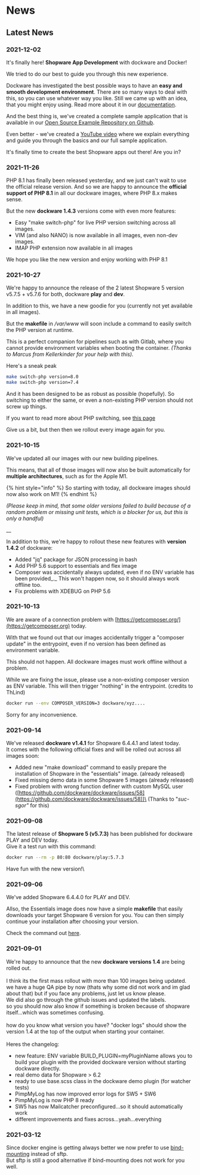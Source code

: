 # News

## Latest News

### 2021-12-02

It's finally here! **Shopware App Development** with dockware and Docker!

We tried to do our best to guide you through this new experience.

Dockware has investigated the best possible ways to have an **easy and smooth development environment**. There are so many ways to deal with this, so you can use whatever way you like. Still we came up with an idea, that you might enjoy using. Read more about it in our [documentation](development/app-development.md).

And the best thing is, we've created a complete sample application that is available in our [Open Source Example Repository on Github](https://github.com/dockware/examples).

Even better - we've created a [YouTube video](https://www.youtube.com/watch?v=4vZ8V\_IIjck) where we explain everything and guide you through the basics and our full sample application.

It's finally time to create the best Shopware apps out there! Are you in?

### 2021-11-26

PHP 8.1 has finally been released yesterday, and we just can't wait to use the official release version. And so we are happy to announce the **official support of PHP 8.1** in all our dockware images, where PHP 8.x makes sense.

But the new **dockware 1.4.3** versions come with even more features:

* Easy "make switch-php" for live PHP version switching across all images.
* VIM (and also NANO) is now available in all images, even non-dev images.
* IMAP PHP extension now available in all images

We hope you like the new version and enjoy working with PHP 8.1



### 2021-10-27

We're happy to announce the release of the 2 latest Shopware 5 version v5.7.5 + v5.7.6 for both, dockware **play** and **dev**.

In addition to this, we have a new goodie for you (currently not yet available in all images).

But the **makefile** in _/var/www_ will soon include a command to easily switch the PHP version at runtime.

This is a perfect companion for pipelines such as with Gitlab, where you cannot provide environment variables when booting the container. _(Thanks to Marcus from Kellerkinder for your help with this)._

Here's a sneak peak

```bash
make switch-php version=8.0
make switch-php version=7.4
```

And it has been designed to be as robust as possible (hopefully). So switching to either the same, or even a non-existing PHP version should not screw up things.

If you want to read more about PHP switching, see [this page](features/switch-php-version.md)

Give us a bit, but then then we rollout every image again for you.



### 2021-10-15

We've updated all our images with our new building pipelines.

This means, that all of those images will now also be built automatically for **multiple architectures**, such as for the Apple M1.

{% hint style="info" %}
So starting with today, all dockware images should now also work on M1!
{% endhint %}

_(Please keep in mind, that some older versions failed to build because of a random problem or missing unit tests, which is a blocker for us, but this is only a handful)_

__

In addition to this, we're happy to rollout these new features with **version 1.4.2** of dockware:

* Added "jq" package for JSON processing in bash
* Add PHP 5.6 support to essentials and flex image
* Composer was accidentally always updated, even if no ENV variable has been provided_._ This won't happen now, so it should always work offline too.
* Fix problems with XDEBUG on PHP 5.6



### 2021-10-13

We are aware of a connection problem with [https://getcomposer.org/](https://getcomposer.org) today.&#x20;

With that we found out that our images accidentally trigger a "composer update" in the entrypoint, even if no version has been defined as environment variable.

This should not happen. All dockware images must work offline without a problem.

While we are fixing the issue, please use a non-existing composer version as ENV variable. This will then trigger "nothing" in the entrypoint. (credits to ThLind)

```bash
docker run --env COMPOSER_VERSION=3 dockware/xyz....
```

Sorry for any inconvenience.



### 2021-09-14

We've released **dockware v1.4.1** for Shopware 6.4.4.1 and latest today.\
It comes with the following official fixes and will be rolled out across all images soon:

* Added new "make download" command to easily prepare the installation of Shopware in the "essentials" image. (already released)
* Fixed missing demo data in some Shopware 5 images (already released)
*   Fixed problem with wrong function definer with custom MySQL user ([https://github.com/dockware/dockware/issues/58](https://github.com/dockware/dockware/issues/58))\
    (Thanks to "_suc-sgor"_ for this)



### 2021-09-08

The latest release of **Shopware 5 (v5.7.3)** has been published for dockware PLAY and DEV today.\
Give it a test run with this command:

```bash
docker run --rm -p 80:80 dockware/play:5.7.3
```

Have fun with the new version!\


### 2021-09-06

We've added Shopware 6.4.4.0 for PLAY and DEV.

Allso, the Essentials image does now have a simple **makefile** that easily downloads your target Shopware 6 version for you. You can then simply continue your installation after choosing your version.

Check the command out [here](development/dockware-essentials.md#install-your-shopware-version).

### 2021-09-01

We're happy to announce that the new **dockware versions 1.4** are being rolled out.\
\
I think its the first mass rollout with more than 100 images being updated.\
we have a huge QA pipe by now (thats why some did not work and im glad about that) but if you face any problems, just let us know please.\
We did also go through the github issues and updated the labels. \
so you should now also know if something is broken because of shopware itself...which was sometimes confusing.\
\
how do you know what version you have? "docker logs" should show the version 1.4 at the top of the output when starting your container.\
\
Heres the changelog:

* new feature: ENV variable BUILD\_PLUGIN=myPluginName allows you to build your plugin with the provided dockware version without starting dockware directly.
* real demo data for Shopware > 6.2
* ready to use base.scss class in the dockware demo plugin (for watcher tests)
* PimpMyLog has now improved error logs for SW5 + SW6
* PimpMyLog is now PHP 8 ready
* SW5 has now Mailcatcher preconfigured...so it should automatically work
* different improvements and fixes across...yeah...everything

### 2021-03-12

Since docker engine is getting always better we now prefer to use [bind-mounting](tips-and-tricks/how-to-use-bind-mounting.md) instead of sftp.\
But sftp is still a good alternative if bind-mounting does not work for you well.
